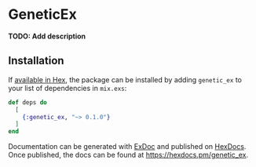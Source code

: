 # GeneticEx

**TODO: Add description**

## Installation

If [available in Hex](https://hex.pm/docs/publish), the package can be installed
by adding `genetic_ex` to your list of dependencies in `mix.exs`:

```elixir
def deps do
  [
    {:genetic_ex, "~> 0.1.0"}
  ]
end
```

Documentation can be generated with [ExDoc](https://github.com/elixir-lang/ex_doc)
and published on [HexDocs](https://hexdocs.pm). Once published, the docs can
be found at <https://hexdocs.pm/genetic_ex>.

